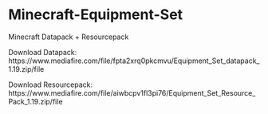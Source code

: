 # Minecraft-Equipment-Set
Minecraft Datapack + Resourcepack 
<p>Download Datapack: https://www.mediafire.com/file/fpta2xrq0pkcmvu/Equipment_Set_datapack_1.19.zip/file</p>
<p>Download Resourcepack: https://www.mediafire.com/file/aiwbcpv1fl3pi76/Equipment_Set_Resource_Pack_1.19.zip/file</p>
